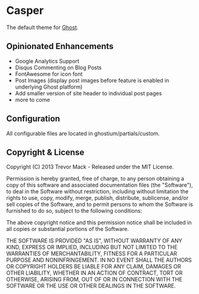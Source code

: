 # Casper

The default theme for [Ghost](http://github.com/tryghost/ghost/).

## Opinionated Enhancements
 - Google Analytics Support
 - Disqus Commenting on Blog Posts
 - FontAwesome for icon font
 - Post Images (display post images before feature is enabled in underlying Ghost platform)
 - Add smaller version of site header to individual post pages
 - more to come

## Configuration

All configurable files are located in ghostium/partials/custom.

## Copyright & License

Copyright (C) 2013 Trevor Mack - Released under the MIT License.

Permission is hereby granted, free of charge, to any person obtaining a copy of this software and associated documentation files (the "Software"), to deal in the Software without restriction, including without limitation the rights to use, copy, modify, merge, publish, distribute, sublicense, and/or sell copies of the Software, and to permit persons to whom the Software is furnished to do so, subject to the following conditions:

The above copyright notice and this permission notice shall be included in all copies or substantial portions of the Software.

THE SOFTWARE IS PROVIDED "AS IS", WITHOUT WARRANTY OF ANY KIND, EXPRESS OR IMPLIED, INCLUDING BUT NOT LIMITED TO THE WARRANTIES OF MERCHANTABILITY, FITNESS FOR A PARTICULAR PURPOSE AND
NONINFRINGEMENT. IN NO EVENT SHALL THE AUTHORS OR COPYRIGHT HOLDERS BE LIABLE FOR ANY CLAIM, DAMAGES OR OTHER LIABILITY, WHETHER IN AN ACTION OF CONTRACT, TORT OR OTHERWISE, ARISING FROM, OUT OF OR IN CONNECTION WITH THE SOFTWARE OR THE USE OR OTHER DEALINGS IN THE SOFTWARE.
